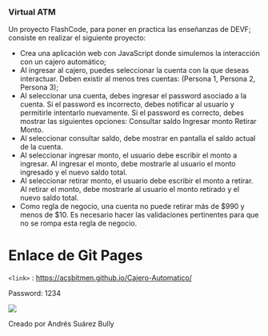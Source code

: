 ### Virtual ATM

Un proyecto FlashCode, para poner en practica las enseñanzas de DEVF; consiste en realizar el siguiente proyecto:

- Crea una aplicación web con JavaScript donde simulemos la interacción con un cajero automático;
- Al ingresar al cajero, puedes seleccionar la cuenta con la que deseas interactuar. Deben existir al menos tres cuentas: (Persona 1, Persona 2, Persona 3);
- Al seleccionar una cuenta, debes ingresar el password asociado a la cuenta. Si el password es incorrecto, debes notificar al usuario y permitirle intentarlo nuevamente. Si el password es correcto, debes mostrar las siguientes opciones:
Consultar saldo
Ingresar monto
Retirar Monto.
- Al seleccionar consultar saldo, debe mostrar en pantalla el saldo actual de la cuenta.
- Al seleccionar ingresar monto, el usuario debe escribir el monto a ingresar. Al ingresar el monto, debe mostrarle al usuario el monto ingresado y el nuevo saldo total.
- Al seleccionar retirar monto, el usuario debe escribir el monto a retirar. Al retirar el monto, debe mostrarle al usuario el monto retirado y el nuevo saldo total.
- Como regla de negocio, una cuenta no puede retirar más de $990 y menos de $10. Es necesario hacer las validaciones pertinentes para que no se rompa esta regla de negocio.

# Enlace de Git Pages
`<link>` : <https://acsbitmen.github.io/Cajero-Automatico/>

Password: 1234 

![](https://i.ibb.co/tpHWZV6/Example-Visual.png)

Creado por Andrés Suárez Bully
